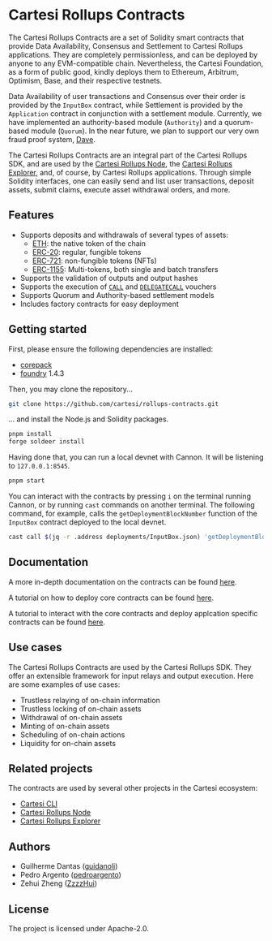 # Cartesi Rollups Contracts

The Cartesi Rollups Contracts are a set of Solidity smart contracts
that provide Data Availability, Consensus and Settlement to Cartesi Rollups applications.
They are completely permissionless, and can be deployed by anyone to any EVM-compatible chain.
Nevertheless, the Cartesi Foundation, as a form of public good, kindly deploys them
to Ethereum, Arbitrum, Optimism, Base, and their respective testnets.

Data Availability of user transactions and Consensus over their order is provided by the `InputBox` contract,
while Settlement is provided by the `Application` contract in conjunction with a settlement module.
Currently, we have implemented an authority-based module (`Authority`) and a quorum-based module (`Quorum`).
In the near future, we plan to support our very own fraud proof system, [Dave].

The Cartesi Rollups Contracts are an integral part of the Cartesi Rollups SDK,
and are used by the [Cartesi Rollups Node], the [Cartesi Rollups Explorer],
and, of course, by Cartesi Rollups applications.
Through simple Solidity interfaces, one can easily send and list user transactions,
deposit assets, submit claims, execute asset withdrawal orders, and more.

## Features

- Supports deposits and withdrawals of several types of assets:
  - [ETH]: the native token of the chain
  - [ERC-20]: regular, fungible tokens
  - [ERC-721]: non-fungible tokens (NFTs)
  - [ERC-1155]: Multi-tokens, both single and batch transfers
- Supports the validation of outputs and output hashes
- Supports the execution of [`CALL`] and [`DELEGATECALL`] vouchers
- Supports Quorum and Authority-based settlement models
- Includes factory contracts for easy deployment

## Getting started

First, please ensure the following dependencies are installed:

- [corepack]
- [foundry] 1.4.3

Then, you may clone the repository...

```sh
git clone https://github.com/cartesi/rollups-contracts.git
```

... and install the Node.js and Solidity packages.

```sh
pnpm install
forge soldeer install
```

Having done that, you can run a local devnet with Cannon.
It will be listening to `127.0.0.1:8545`.

```sh
pnpm start
```

You can interact with the contracts by
pressing `i` on the terminal running Cannon,
or by running `cast` commands on another terminal.
The following command, for example,
calls the `getDeploymentBlockNumber` function
of the `InputBox` contract
deployed to the local devnet.

```sh
cast call $(jq -r .address deployments/InputBox.json) 'getDeploymentBlockNumber()(uint256)'
```

## Documentation

A more in-depth documentation on the contracts can be found [here](./docs/contracts.md).

A tutorial on how to deploy core contracts can be found [here](.docs/deploying.md).

A tutorial to interact with the core contracts and deploy applcation specific contracts can be found [here](.docs/interacting.md).

## Use cases

The Cartesi Rollups Contracts are used by the Cartesi Rollups SDK.
They offer an extensible framework for input relays and output execution.
Here are some examples of use cases:

- Trustless relaying of on-chain information
- Trustless locking of on-chain assets
- Withdrawal of on-chain assets
- Minting of on-chain assets
- Scheduling of on-chain actions
- Liquidity for on-chain assets

## Related projects

The contracts are used by several other projects in the Cartesi ecosystem:

- [Cartesi CLI]
- [Cartesi Rollups Node]
- [Cartesi Rollups Explorer]

## Authors

- Guilherme Dantas ([guidanoli])
- Pedro Argento ([pedroargento])
- Zehui Zheng ([ZzzzHui])

## License

The project is licensed under Apache-2.0.

[Cartesi CLI]: https://github.com/cartesi/cli
[Cartesi Rollups Explorer]: https://github.com/cartesi/rollups-explorer
[Cartesi Rollups Node]: https://github.com/cartesi/rollups-node
[Dave]: https://github.com/cartesi/dave
[ERC-1155]: https://eips.ethereum.org/EIPS/eip-1155
[ERC-20]: https://eips.ethereum.org/EIPS/eip-20
[ERC-721]: https://eips.ethereum.org/EIPS/eip-721
[ETH]: https://ethereum.org/en/eth/
[ZzzzHui]: https://github.com/ZzzzHui
[`CALL`]: https://www.evm.codes/?fork=cancun#f1
[`DELEGATECALL`]: https://www.evm.codes/?fork=cancun#f4
[corepack]: https://nodejs.org/api/corepack.html
[foundry]: https://book.getfoundry.sh/getting-started/installation
[guidanoli]: https://github.com/guidanoli
[pedroargento]: https://github.com/pedroargento
